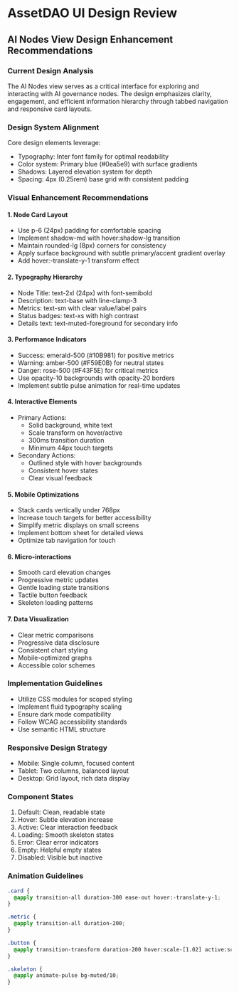 
# AssetDAO UI Design Review
## AI Nodes View Design Enhancement Recommendations

### Current Design Analysis
The AI Nodes view serves as a critical interface for exploring and interacting with AI governance nodes. The design emphasizes clarity, engagement, and efficient information hierarchy through tabbed navigation and responsive card layouts.

### Design System Alignment
Core design elements leverage:
- Typography: Inter font family for optimal readability
- Color system: Primary blue (#0ea5e9) with surface gradients
- Shadows: Layered elevation system for depth
- Spacing: 4px (0.25rem) base grid with consistent padding

### Visual Enhancement Recommendations

#### 1. Node Card Layout
- Use p-6 (24px) padding for comfortable spacing
- Implement shadow-md with hover:shadow-lg transition
- Maintain rounded-lg (8px) corners for consistency
- Apply surface background with subtle primary/accent gradient overlay
- Add hover:-translate-y-1 transform effect

#### 2. Typography Hierarchy
- Node Title: text-2xl (24px) with font-semibold
- Description: text-base with line-clamp-3
- Metrics: text-sm with clear value/label pairs
- Status badges: text-xs with high contrast
- Details text: text-muted-foreground for secondary info

#### 3. Performance Indicators
- Success: emerald-500 (#10B981) for positive metrics
- Warning: amber-500 (#F59E0B) for neutral states
- Danger: rose-500 (#F43F5E) for critical metrics
- Use opacity-10 backgrounds with opacity-20 borders
- Implement subtle pulse animation for real-time updates

#### 4. Interactive Elements
- Primary Actions:
  - Solid background, white text
  - Scale transform on hover/active
  - 300ms transition duration
  - Minimum 44px touch targets
- Secondary Actions:
  - Outlined style with hover backgrounds
  - Consistent hover states
  - Clear visual feedback

#### 5. Mobile Optimizations
- Stack cards vertically under 768px
- Increase touch targets for better accessibility
- Simplify metric displays on small screens
- Implement bottom sheet for detailed views
- Optimize tab navigation for touch

#### 6. Micro-interactions
- Smooth card elevation changes
- Progressive metric updates
- Gentle loading state transitions
- Tactile button feedback
- Skeleton loading patterns

#### 7. Data Visualization
- Clear metric comparisons
- Progressive data disclosure
- Consistent chart styling
- Mobile-optimized graphs
- Accessible color schemes

### Implementation Guidelines
- Utilize CSS modules for scoped styling
- Implement fluid typography scaling
- Ensure dark mode compatibility
- Follow WCAG accessibility standards
- Use semantic HTML structure

### Responsive Design Strategy
- Mobile: Single column, focused content
- Tablet: Two columns, balanced layout
- Desktop: Grid layout, rich data display

### Component States
1. Default: Clean, readable state
2. Hover: Subtle elevation increase
3. Active: Clear interaction feedback
4. Loading: Smooth skeleton states
5. Error: Clear error indicators
6. Empty: Helpful empty states
7. Disabled: Visible but inactive

### Animation Guidelines
```css
.card {
  @apply transition-all duration-300 ease-out hover:-translate-y-1;
}

.metric {
  @apply transition-all duration-200;
}

.button {
  @apply transition-transform duration-200 hover:scale-[1.02] active:scale-[0.98];
}

.skeleton {
  @apply animate-pulse bg-muted/10;
}
```
